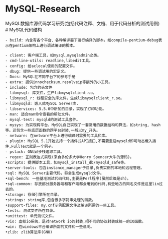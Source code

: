MySQL-Research
==============

MySQL数据库源代码学习研究(包括代码注释、文档、用于代码分析的测试用例)
    # MySQL代码结构
    
    - build: 内含有各个平台、各种编译器下进行编译的脚本。如compile-pentium-debug表示在pentium架构上进行调试编译的脚本。
    
    - client: 客户端工具，如mysql,mysqladmin之类。
    - cmd-line-utils: readline,libedit工具。
    - config: 给aclocal使用的配置文件。
    - dbug: 提供一些调试用的宏定义。
    - Docs: MySQL在不同平台下的参考手册
    - extra: 提供innochecksum,resolveip等额外的小工具。
    - include: 包含的头文件
    - libmysql: 库文件，生产libmysqlclient.so。
    - libmysql_r: 线程安全的库文件，生成libmysqlclient_r.so。
    - libmysqld: 嵌入式MySQL Server库.
    - libservices: 5.5.0中新加的目录，实现了打印功能。
    - man: 适合man命令查看的帮助文件。
    - mysql-test: mysqld的测试工具套件。
    - mysys: 为实现跨平台，MySQL自己实现了一套常用的数据结构和算法，如string, hash等。还包含一些底层函数的跨平台封装,一般以my_开头。
    - netware: 在netware平台上进行编译时需要的工具和库。
    - plugin: MySQL 5.1开始支持一个插件式API接口,不需要重启mysqld即可动态载入插件,FullText就是一个例子。
    - pstack: GNU异步栈追踪工具。
    - regex: 正则表达式实现(来自多伦多大学Henry Spencer大牛的源码)。
    •scripts: 提供脚本工具，如mysql_install_db/mysqld_safe等。
    •server-tools: 包含instance_manager子目录,负责实例的本地和远程管理。
    •sql: MySQL Server主要代码，将会生成mysqld文件。
    •sql-bench: 一些基准测试代码代码,主要是Perl程序(虽然后缀是sh)。
    •sql-common: 存放部分服务器端和客户端都会用到的代码,有些地方的同名文件是这里lin过去的。
    •storage: 存储引擎所在目录。
    •strings: string库,包含很多字符串处理的函数。
    •support-files: my.cnf示例配置文件及编译所需的一些工具。
    •tests: 测试文件所在目录。
    •unittest: 单元测试文件。
    •vio: 虚拟io系统，是对network io的封装,把不同的协议封装成统一的IO函数。
    •win: 在windows平台编译所需的文件和一些说明。
    •zlib: zlib算法库(GNU)
